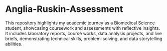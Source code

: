 # Anglia-Ruskin-Assessment
This repository highlights my academic journey as a Biomedical Science student, showcasing coursework and assessments with reflective insights. It includes laboratory reports, course works, data analysis projects, and live briefs, demonstrating technical skills, problem-solving, and data storytelling abilities.
